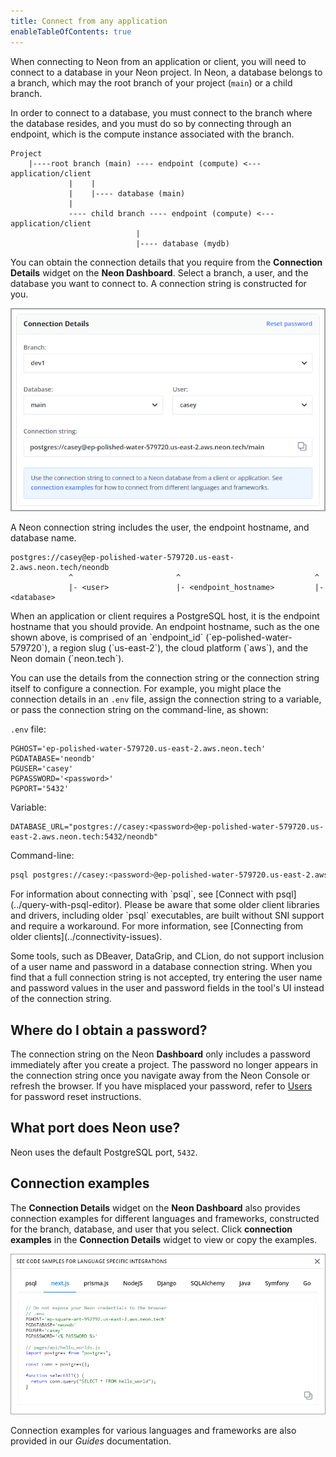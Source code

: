 ```yaml
---
title: Connect from any application
enableTableOfContents: true
---
```

When connecting to Neon from an application or client, you will need to connect to a database in your Neon project. In Neon, a database belongs to a branch, which may the root branch of your project (`main`) or a child branch.

In order to connect to a database, you must connect to the branch where the database resides, and you must do so by connecting through an endpoint, which is the compute instance associated with the branch.

```text
Project
    |----root branch (main) ---- endpoint (compute) <--- application/client
             |    |
             |    |---- database (main)
             |
             ---- child branch ---- endpoint (compute) <--- application/client
                            |
                            |---- database (mydb)  
```

You can obtain the connection details that you require from the **Connection Details** widget on the **Neon Dashboard**. Select a branch, a user, and the database you want to connect to. A connection string is constructed for you.

![Connection details widget](./images/connection_details.png)

A Neon connection string includes the user, the endpoint hostname, and database name.

```text
postgres://casey@ep-polished-water-579720.us-east-2.aws.neon.tech/neondb
             ^                       ^                              ^
             |- <user>               |- <endpoint_hostname>         |- <database>
```

<Admonition type="note">
When an application or client requires a PostgreSQL host, it is the endpoint hostname that you should provide. An endpoint hostname, such as the one shown above, is comprised of an `endpoint_id` (`ep-polished-water-579720`), a region slug (`us-east-2`), the cloud platform (`aws`), and the Neon domain (`neon.tech`).
</Admonition>

You can use the details from the connection string or the connection string itself to configure a connection. For example, you might place the connection details in an `.env` file,  assign the connection string to a variable, or pass the connection string on the command-line, as shown:

`.env` file:

```text
PGHOST='ep-polished-water-579720.us-east-2.aws.neon.tech'
PGDATABASE='neondb'
PGUSER='casey'
PGPASSWORD='<password>'
PGPORT='5432'
```

Variable:

```text
DATABASE_URL="postgres://casey:<password>@ep-polished-water-579720.us-east-2.aws.neon.tech:5432/neondb"
```

Command-line:

```bash
psql postgres://casey:<password>@ep-polished-water-579720.us-east-2.aws.neon.tech/neondb
```

<Admonition type="note">
For information about connecting with `psql`, see [Connect with psql](../query-with-psql-editor). Please be aware that some older client libraries and drivers, including older `psql` executables, are built without SNI support and require a workaround. For more information, see [Connecting from older clients](../connectivity-issues).

Some tools, such as DBeaver, DataGrip, and CLion, do not support inclusion of a user name and password in a database connection string. When you find that a full connection string is not accepted, try entering the user name and password values in the user and password fields in the tool's UI instead of the connection string.
</Admonition>

## Where do I obtain a password?

The connection string on the Neon **Dashboard** only includes a password immediately after you create a project. The password no longer appears in the connection string once you navigate away from the Neon Console or refresh the browser. If you have misplaced your password, refer to [Users](tbd) for password reset instructions.

## What port does Neon use?

Neon uses the default PostgreSQL port, `5432`.

## Connection examples

The **Connection Details** widget on the **Neon Dashboard** also provides connection examples for different languages and frameworks, constructed for the branch, database, and user that you select. Click **connection examples**  in the **Connection Details** widget to view or copy the examples.

![Connection details widget](./images/code_connection_examples.png)

Connection examples for various languages and frameworks are also provided in our *Guides* documentation.
